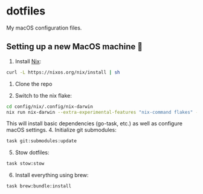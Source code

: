 # dotfiles

My macOS configuration files.

## Setting up a new MacOS machine 🚀

1. Install [Nix](https://nix.dev/install-nix):

  ```sh
  curl -L https://nixos.org/nix/install | sh
  ```

1. Clone the repo

2. Switch to the nix flake:

  ```sh
  cd config/nix/.config/nix-darwin
  nix run nix-darwin --extra-experimental-features "nix-command flakes" -- switch --flake .#macbook
  ```

  This will install basic dependencies (go-task, etc.) as well as configure macOS settings.
4. Initialize git submodules:

```sh
task git:submodules:update
```

5. Stow dotfiles:

```sh
task stow:stow
```

6. Install everything using brew:

```sh
task brew:bundle:install
```
